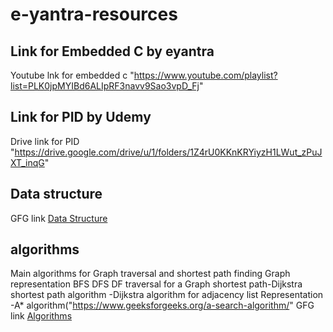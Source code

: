 # e-yantra-resources
## Link for Embedded C by eyantra

Youtube lnk for embedded c "https://www.youtube.com/playlist?list=PLK0jpMYIBd6ALIpRF3navv9Sao3vpD_Fj" </a>

## Link for PID by Udemy

Drive link for PID "https://drive.google.com/drive/u/1/folders/1Z4rU0KKnKRYiyzH1LWut_zPuJXT_inqG" </a>

## Data structure

GFG link <a href="https://www.geeksforgeeks.org/data-structures/">Data Structure</a>

## algorithms
Main algorithms for Graph traversal and shortest path finding</a>
Graph representation</a>
BFS</a>
DFS</a>
DF traversal for a Graph</a>
shortest path-Dijkstra shortest path algorithm </a>
             -Dijkstra algorithm for adjacency list Representation
             -A* algorithm("https://www.geeksforgeeks.org/a-search-algorithm/" </a>
GFG link <a href="https://www.geeksforgeeks.org/fundamentals-of-algorithms/" >Algorithms</a>
